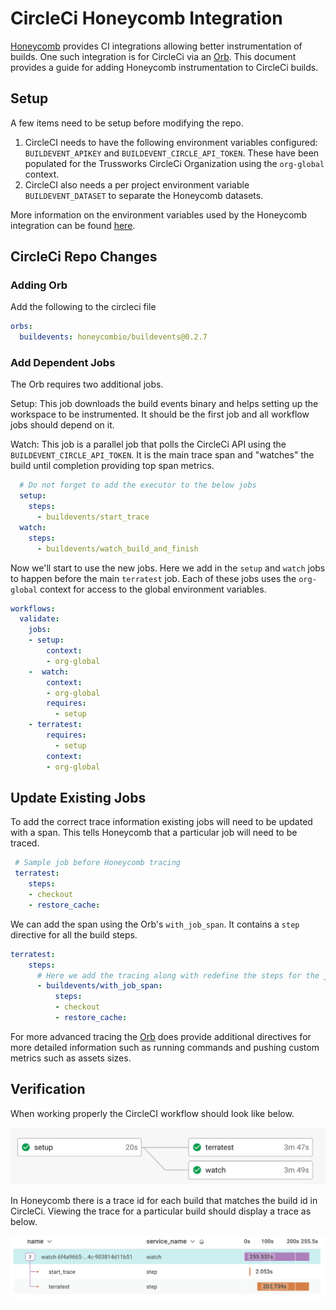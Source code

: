 # CircleCi Honeycomb Integration

[Honeycomb](https://www.honeycomb.io/) provides CI integrations allowing better instrumentation of builds. One such integration is for CircleCi via an [Orb](https://github.com/honeycombio/buildevents-orb). This document provides a guide for adding Honeycomb instrumentation to CircleCi builds.

## Setup

A few items need to be setup before modifying the repo.

1. CircleCI needs to have the following environment variables configured: `BUILDEVENT_APIKEY` and `BUILDEVENT_CIRCLE_API_TOKEN`. These have been populated for the Trussworks CircleCi Organization using the `org-global` context.
1. CircleCI also needs a per project environment variable `BUILDEVENT_DATASET` to separate the Honeycomb datasets.

More information on the environment variables used by the Honeycomb integration can be found [here](https://github.com/honeycombio/buildevents#environment-variables).

## CircleCi Repo Changes

### Adding Orb

Add the following to the circleci file

```yaml
orbs:
  buildevents: honeycombio/buildevents@0.2.7
```

### Add Dependent Jobs

The Orb requires two additional jobs.

Setup: This job downloads the build events binary and helps setting up the workspace to be instrumented. It should be the first job and all workflow jobs should depend on it.

Watch: This job is a parallel job that polls the CircleCi API using the `BUILDEVENT_CIRCLE_API_TOKEN`. It is the main trace span and "watches" the build until completion providing top span metrics.

```yaml
  # Do not forget to add the executor to the below jobs
  setup:
    steps:
      - buildevents/start_trace
  watch:
    steps:
      - buildevents/watch_build_and_finish
```

Now we'll start to use the new jobs. Here we add in the `setup` and `watch` jobs to happen before the main `terratest` job. Each of these jobs uses the `org-global` context for access to the global environment variables.

```yaml
workflows:
  validate:
    jobs:
    - setup:
        context:
        - org-global
    -  watch:
        context:
        - org-global
        requires:
          - setup
    - terratest:
        requires:
          - setup
        context:
        - org-global
```

## Update Existing Jobs

To add the correct trace information existing jobs will need to be updated with a span. This tells Honeycomb that a particular job will need to be traced.

```yaml
 # Sample job before Honeycomb tracing
 terratest:
    steps:
    - checkout
    - restore_cache:
```

We can add the span using the Orb's `with_job_span`. It contains a `step` directive for all the build steps.

```yaml
terratest:
    steps:
      # Here we add the tracing along with redefine the steps for the job
      - buildevents/with_job_span:
          steps:
          - checkout
          - restore_cache:
```

For more advanced tracing the [Orb](https://circleci.com/developer/orbs/orb/honeycombio/buildevents#commands) does provide additional directives for more detailed information such as running commands and pushing custom metrics such as assets sizes.

## Verification

When working properly the CircleCI workflow should look like below.

![honeycomb-circleci-workflow](./images/honeycomb-circleci-workflow.png)

In Honeycomb there is a trace id for each build that matches the build id in CircleCi. Viewing the trace for a particular build should display a trace as below.

![Honeycomb Trace](images/honeycomb-circleci-trace.png)
